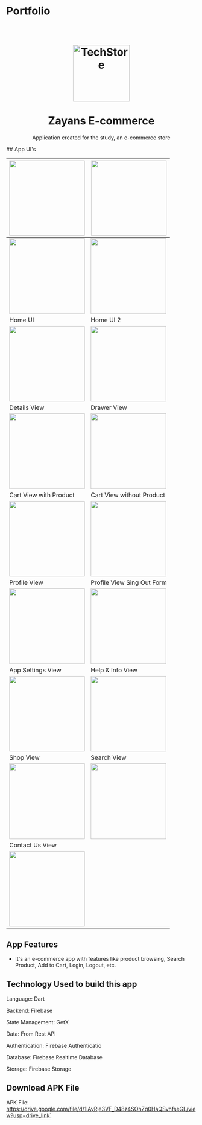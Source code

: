 # Portfolio

<h1 align="center">
<br>
  <img src="https://github.com/tawhidgithub/Zayans/assets/82618060/a0380f47-f755-4e0e-81bf-de0d073bfe09" alt="TechStore" width="150">
<br>
<br>
Zayans E-commerce
</h1>

<p align="center">
Application created for the study, an e-commerce store
</p>
## App UI's

| <img src="https://github.com/tawhidgithub/Zayans/assets/82618060/40d88e7c-2441-4c8a-a92c-74b8b0a101cb?raw=true" style="width: 200px;"/> | <img src="https://github.com/tawhidgithub/Zayans/assets/82618060/118cee7e-e02e-49cd-9186-31475887a474?raw=true" style="width: 200px;"/> |
|--|--|
| <img src="https://github.com/tawhidgithub/Zayans/assets/82618060/cedede41-681b-4c93-b774-19f1e93d6d38?raw=true" style="width: 200px;"/> | <img src="https://github.com/tawhidgithub/Zayans/assets/82618060/cb3eb7a8-23fd-4a30-81c8-691ff6205ffa?raw=true" style="width: 200px;"/> |
|Home UI|Home UI 2|
| <img src="https://github.com/tawhidgithub/Zayans/assets/82618060/6f3a4511-baf1-46a2-ae85-31bb65d2cfcc?raw=true" style="width: 200px;"/> | <img src="https://github.com/tawhidgithub/Zayans/assets/82618060/3acca6d9-6fa8-4d08-aebb-b5243f5c3a95?raw=true" style="width: 200px;"/> |
|Details View|Drawer View|
| <img src="https://github.com/tawhidgithub/Zayans/assets/82618060/ec1c8006-9d02-427b-b0b5-0e612c778059?raw=true" style="width: 200px;"/>|<img src="https://github.com/tawhidgithub/Zayans/assets/82618060/260729fe-701a-4707-af8a-e20a014dd629?raw=true" style="width: 200px;"/>|
|Cart View with Product|Cart View without Product|
| <img src="https://github.com/tawhidgithub/Zayans/assets/82618060/560f9311-4cf8-4c15-838c-f5927c4e68da?raw=true" style="width: 200px;"/>|<img src="https://github.com/tawhidgithub/Zayans/assets/82618060/0375e32a-7556-4c43-8a5f-75d2d6787908?raw=true" style="width: 200px;"/>|
|Profile View|Profile View Sing Out Form|
| <img src="https://github.com/tawhidgithub/Zayans/assets/82618060/9c40fbe3-25a4-46b7-bb17-a2825740bf95?raw=true" style="width: 200px;"/>|<img src="https://github.com/tawhidgithub/Zayans/assets/82618060/4b5bd3bc-e3a1-449c-a8cf-1cb405abe253?raw=true" style="width: 200px;"/>|
|App Settings View|Help & Info View|
| <img src="https://github.com/tawhidgithub/Zayans/assets/82618060/dc11fc2a-ddcc-4345-8bd5-7ef7e0e8a4df?raw=true" style="width: 200px;"/>|<img src="https://github.com/tawhidgithub/Zayans/assets/82618060/db353c56-2053-4841-81b5-b7c1ff11dd1e?raw=true" style="width: 200px;"/>|
|Shop View|Search View|
| <img src="https://github.com/tawhidgithub/Zayans/assets/82618060/e0b6fd8f-30c8-4cfd-88f8-f62cc9aa9a47?raw=true" style="width: 200px;"/>|<img src="https://github.com/tawhidgithub/Zayans/assets/82618060/0cfbef1b-22bb-4725-8493-e20cb694ed0c?raw=true" style="width: 200px;"/>|
|Contact Us View|
| <img src="https://github.com/tawhidgithub/Zayans/assets/82618060/ea1958cf-625f-4eed-873e-ba9a86cc801d?raw=true" style="width: 200px;"/>|




















 




## App Features

-  It's an e-commerce app with features like product browsing, Search Product, Add to Cart, Login, Logout, etc.



##  Technology Used to build this app

<be>Language: Dart</br>

<be>Backend: Firebase</br>

<be>State Management: GetX </br>

<be>Data: From Rest API </br>

<be>Authentication: Firebase Authenticatio</br>

<be>Database: Firebase Realtime Database</br>

<be>Storage: Firebase Storage</br>



 



## Download APK File

APK File: https://drive.google.com/file/d/1lAyRje3VF_D48z4SOhZq0HaQSvhfseGL/view?usp=drive_link`





